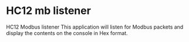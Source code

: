 # HC12 mb listener
HC12 Modbus listener
This application will listen for Modbus packets and display the contents on the console in Hex format.   
